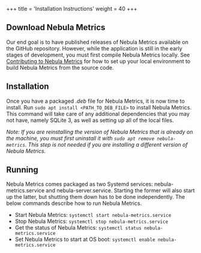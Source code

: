 +++
title = 'Installation Instructions'
weight = 40
+++

## Download Nebula Metrics
Our end goal is to have published releases of Nebula Metrics available on the
GitHub repository. However, while the application is still in the early stages
of development, you must first compile Nebula Metrics locally. See [Contributing
to Nebula Metrics](contributing) for how to set up your local environment to build
Nebula Metrics from the source code.

## Installation
Once you have a packaged *.deb* file for Nebula Metrics, it is now time to install.
Run `sudo apt install <PATH_TO_DEB_FILE>` to install Nebula Metrics. This command 
will take care of any additional dependencies that you may not have, namely
SQLite 3, as well as setting up all of the local files.

*Note: If you are reinstalling the version of Nebula Metrics that is already on
the machine, you must first uninstall it with `sudo apt remove nebula-metrics`.
This step is not needed if you are installing a different version of Nebula Metrics.*

## Running
Nebula Metrics comes packaged as two Systemd services: nebula-metrics.service and
nebula-server.service. Starting the former will also start up the latter, but
shutting them down has to be done independently. The below commands describe how
to run Nebula Metrics.
* Start Nebula Metrics: `systemctl start nebula-metrics.service`
* Stop Nebula Metrics: `systemctl stop nebula-metrics.service`
* Get the status of Nebula Metrics: `systemctl status nebula-metrics.service`
* Set Nebula Metrics to start at OS boot: `systemctl enable nebula-metrics.service`
